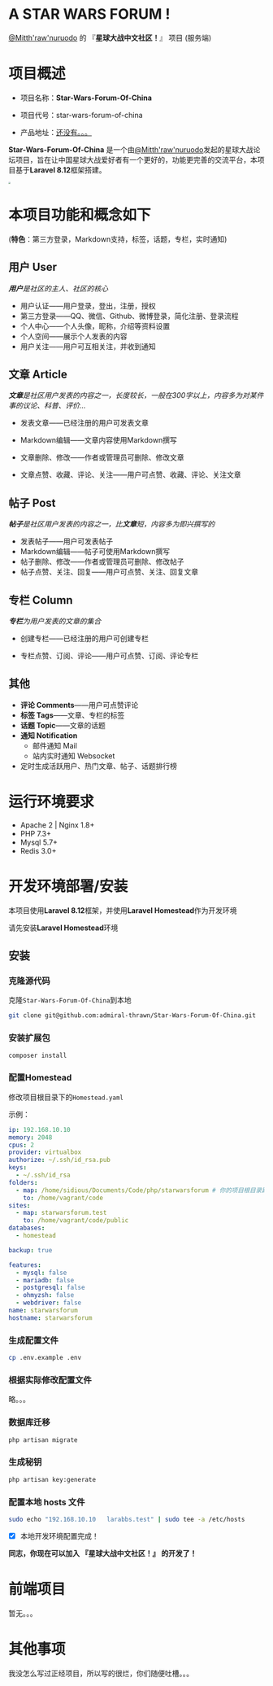 # A STAR WARS FORUM !

[@Mitth'raw'nuruodo](https://user.qzone.qq.com/2791794651/main) 的 『**星球大战中文社区！**』 项目 (服务端)

# 项目概述

- 项目名称：**Star-Wars-Forum-Of-China**

- 项目代号：star-wars-forum-of-china

- 产品地址：[还没有。。。]() 



**Star-Wars-Forum-Of-China** 是一个由[@Mitth'raw'nuruodo](https://user.qzone.qq.com/2791794651/main)发起的星球大战论坛项目，旨在让中国星球大战爱好者有一个更好的，功能更完善的交流平台，本项目基于**Laravel 8.12**框架搭建。

<img src="https://i.loli.net/2020/12/05/qTUaW1E7Ld9ArBI.png" style="zoom: 25%;" />

# 本项目功能和概念如下

(**特色**：第三方登录，Markdown支持，标签，话题，专栏，实时通知)

## 用户 User

_**用户**是社区的主人、社区的核心_

- 用户认证——用户登录，登出，注册，授权
- 第三方登录——QQ、微信、Github、微博登录，简化注册、登录流程
- 个人中心——个人头像，昵称，介绍等资料设置
- 个人空间——展示个人发表的内容
- 用户关注——用户可互相关注，并收到通知

## 文章 Article

_**文章**是社区用户发表的内容之一，长度较长，一般在300字以上，内容多为对某件事的议论、科普、评价..._

- 发表文章——已经注册的用户可发表文章

- Markdown编辑——文章内容使用Markdown撰写
- 文章删除、修改——作者或管理员可删除、修改文章
- 文章点赞、收藏、评论、关注——用户可点赞、收藏、评论、关注文章

## 帖子 Post

_**帖子**是社区用户发表的内容之一，比**文章**短，内容多为即兴撰写的_

- 发表帖子——用户可发表帖子
- Markdown编辑——帖子可使用Markdown撰写
- 帖子删除、修改——作者或管理员可删除、修改帖子
- 帖子点赞、关注、回复——用户可点赞、关注、回复文章

## 专栏 Column

_**专栏**为用户发表的文章的集合_

- 创建专栏——已经注册的用户可创建专栏

- 专栏点赞、订阅、评论——用户可点赞、订阅、评论专栏

## 其他

- **评论 Comments**——用户可点赞评论
- **标签 Tags**——文章、专栏的标签
- **话题 Topic**——文章的话题
- **通知 Notification**
  - 邮件通知 Mail
  - 站内实时通知 Websocket
- 定时生成活跃用户、热门文章、帖子、话题排行榜



# 运行环境要求

- Apache 2 | Nginx 1.8+
- PHP 7.3+
- Mysql 5.7+
- Redis 3.0+



# 开发环境部署/安装

本项目使用**Laravel 8.12**框架，并使用**Laravel Homestead**作为开发环境

请先安装**Laravel Homestead**环境

## 安装

### 克隆源代码

克隆`Star-Wars-Forum-Of-China`到本地

```bash
git clone git@github.com:admiral-thrawn/Star-Wars-Forum-Of-China.git
```

### 安装扩展包

```bash
composer install
```

### 配置Homestead

修改项目根目录下的`Homestead.yaml`

示例：

```yaml
ip: 192.168.10.10
memory: 2048
cpus: 2
provider: virtualbox
authorize: ~/.ssh/id_rsa.pub
keys:
  - ~/.ssh/id_rsa
folders:
  - map: /home/sidious/Documents/Code/php/starwarsforum # 你的项目根目录路径
    to: /home/vagrant/code
sites:
  - map: starwarsforum.test
    to: /home/vagrant/code/public
databases:
  - homestead

backup: true

features:
  - mysql: false
  - mariadb: false
  - postgresql: false
  - ohmyzsh: false
  - webdriver: false
name: starwarsforum
hostname: starwarsforum
```

### 生成配置文件

```bash
cp .env.example .env
```

### 根据实际修改配置文件

略。。。

### 数据库迁移

```bash
php artisan migrate
```

### 生成秘钥

```bash
php artisan key:generate
```

### 配置本地 hosts 文件

```bash
sudo echo "192.168.10.10   larabbs.test" | sudo tee -a /etc/hosts
```

- [x] 本地开发环境配置完成！

**同志，你现在可以加入 『星球大战中文社区！』 的开发了！**

# 前端项目

暂无。。。

# 其他事项

我没怎么写过正经项目，所以写的很烂，你们随便吐槽。。。



